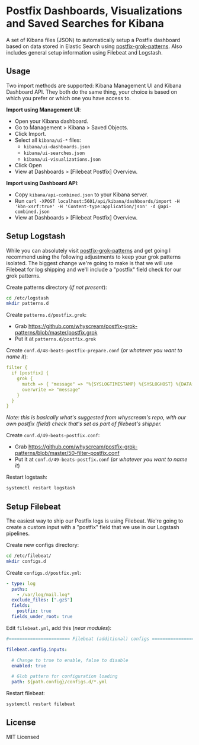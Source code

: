 Postfix Dashboards, Visualizations and Saved Searches for Kibana
===

A set of Kibana files (JSON) to automatically setup a Postfix dashboard based on data stored in Elastic Search using [postfix-grok-patterns](https://github.com/whyscream/postfix-grok-patterns). Also includes general setup information using Filebeat and Logstash.


Usage
---

Two import methods are supported: Kibana Management UI and Kibana Dashboard API. They both do the same thing, your choice is based on which you prefer or which one you have access to.

**Import using Management UI**:
  * Open your Kibana dashboard.
  * Go to Management > Kibana > Saved Objects.
  * Click Import.
  * Select all `kibana/ui-*` files:
    * `kibana/ui-dashboards.json`
    * `kibana/ui-searches.json`
    * `kibana/ui-visualizations.json`
  * Click Open
  * View at Dashboards > [Filebeat Postfix] Overview.

**Import using Dashboard API**:
  * Copy `kibana/api-combined.json` to your Kibana server.
  * Run `curl -XPOST localhost:5601/api/kibana/dashboards/import -H 'kbn-xsrf:true' -H 'Content-type:application/json' -d @api-combined.json`
  * View at Dashboards > [Filebeat Postfix] Overview.


Setup Logstash
---

While you can absolutely visit [postfix-grok-patterns](https://github.com/whyscream/postfix-grok-patterns) and get going I recommend using the following adjustments to keep your grok patterns isolated. The biggest change we're going to make is that we will use Filebeat for log shipping and we'll include a "postfix" field check for our grok patterns.


Create patterns directory (*if not present*):
```bash
cd /etc/logstash
mkdir patterns.d
```

Create `patterns.d/postfix.grok`:
  * Grab https://github.com/whyscream/postfix-grok-patterns/blob/master/postfix.grok
  * Put it at `patterns.d/postfix.grok`

Create `conf.d/48-beats-postfix-prepare.conf` (*or whatever you want to name it*):
```yaml
filter {
  if [postfix] {
    grok {
      match => { "message" => "%{SYSLOGTIMESTAMP} %{SYSLOGHOST} %{DATA:program}(?:\[%{POSINT}\])?: %{GREEDYDATA:message}" }
      overwrite => "message"
    }
  }
}
```

*Note: this is basically what's suggested from whyscream's repo, with our own postfix (field) check that's set as part of filebeat's shipper.*

Create `conf.d/49-beats-postfix.conf`:
  * Grab https://github.com/whyscream/postfix-grok-patterns/blob/master/50-filter-postfix.conf
  * Put it at `conf.d/49-beats-postfix.conf` (*or whatever you want to name it*)

Restart logstash:
```bash
systemctl restart logstash
```


Setup Filebeat
---

The easiest way to ship our Postfix logs is using Filebeat. We're going to create a custom input with a "postfix" field that we use in our Logstash pipelines.

Create new configs directory:
```bash
cd /etc/filebeat/
mkdir configs.d
```

Create `configs.d/postfix.yml`:
```yaml
- type: log
  paths:
    - /var/log/mail.log*
  exclude_files: [".gz$"]
  fields:
    postfix: true
  fields_under_root: true
```

Edit `filebeat.yml`, add this (*near modules*):
```yaml
#======================= Filebeat (additional) configs ========================

filebeat.config.inputs:

  # Change to true to enable, false to disable
  enabled: true

  # Glob pattern for configuration loading
  path: ${path.config}/configs.d/*.yml
```

Restart filebeat:
```bash
systemctl restart filebeat
```


License
---
MIT Licensed
